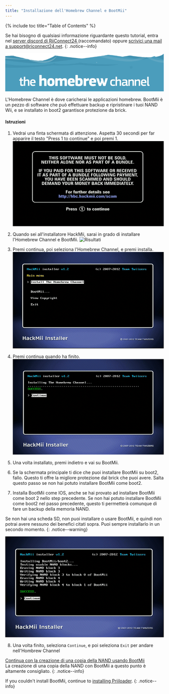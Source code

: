 ```yaml
---
title: "Installazione dell'Homebrew Channel e BootMii"
---
```


{% include toc title="Table of Contents" %}

Se hai bisogno di qualsiasi informazione riguardante questo tutorial, entra nel [server discord di RiiConnect24 ](https://discord.gg/rc24)(raccomandato) oppure [scrivici una mail a support@riconnect24.net](mailto:support@riiconnect24.net).
{: .notice--info}

![Logo HBC](/images/hbc.png)

L'Homebrew Channel è dove caricherai le applicazioni homebrew. BootMii è un pezzo di software che può effettuare backup e ripristinare i tuoi NAND Wii, e se installato in boot2 garantisce protezione da brick.

#### Istruzioni

1. Vedrai una finta schermata di attenzione. Aspetta 30 secondi per far apparire il testo "Press 1 to continue" e poi premi 1. ![Schermata finta](/images/Wii/ScamScreen.png)

2. Quando sei all'installatore HackMii, sarai in grado di installare l'Homebrew Channel e BootMii. ![Risultati](/images/Wii/Results.png)

3. Premi continua, poi seleziona l'Homebrew Channel, e premi installa. ![Installa l'Homebrew Channel](/images/Wii/InstallHomebrewChannel.png)

4. Premi continua quando ha finito. ![Installazione dell'Homebrew Channel completata](/images/Wii/SuccessHBC.png)

5. Una volta installato, premi indietro e vai su BootMii.
6. Se la schermata principale ti dice che puoi installare BootMii su boot2, fallo. Questo ti offre la migliore protezione dal brick che puoi avere. Salta questo passo se non hai potuto installare BootMii come boot2.
7. Installa BootMii come IOS, anche se hai provato ad installare BootMii come boot 2 nello step precedente. Se non hai potuto installare BootMii come boot2 nel passo precedente, questo ti permetterà comunque di fare un backup della memoria NAND.

Se non hai una scheda SD, non puoi installare o usare BootMii, e quindi non potrai avere nessuno dei benefici citati sopra. Puoi sempre installarlo in un secondo momento.
{: .notice--warning}

![Installazione BootMii](/images/Wii/InstallBootMii.png)

8. Una volta finito, seleziona `Continue`, e poi seleziona `Exit` per andare nell'Hombrew Channel

[Continua con la creazione di una copia della NAND usando BootMii](bootmii)<br> La creazione di una copia della NAND con BootMii a questo punto è altamente consigliato.
{: .notice--info}

If you couldn't install BootMii, continue to [installing Priiloader](priiloader).
{: .notice--info}
